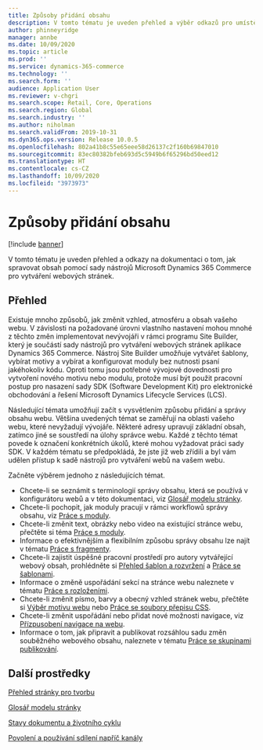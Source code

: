 ```yaml
---
title: Způsoby přidání obsahu
description: V tomto tématu je uveden přehled a výběr odkazů pro umístění a způsob zahájení správy obsahu pomocí sady nástrojů Microsoft Dynamics 365 Commerce pro vytváření webových stránek.
author: phinneyridge
manager: annbe
ms.date: 10/09/2020
ms.topic: article
ms.prod: ''
ms.service: dynamics-365-commerce
ms.technology: ''
ms.search.form: ''
audience: Application User
ms.reviewer: v-chgri
ms.search.scope: Retail, Core, Operations
ms.search.region: Global
ms.search.industry: ''
ms.author: niholman
ms.search.validFrom: 2019-10-31
ms.dyn365.ops.version: Release 10.0.5
ms.openlocfilehash: 802a41b8c55e65eee58d26137c2f160b69847010
ms.sourcegitcommit: 83ec80382bfeb693d5c5949b6f65296bd50eed12
ms.translationtype: HT
ms.contentlocale: cs-CZ
ms.lasthandoff: 10/09/2020
ms.locfileid: "3973973"
---
```

# <a name="ways-to-add-content"></a>Způsoby přidání obsahu

[!include [banner](includes/banner.md)]

V tomto tématu je uveden přehled a odkazy na dokumentaci o tom, jak spravovat obsah pomocí sady nástrojů Microsoft Dynamics 365 Commerce pro vytváření webových stránek.

## <a name="overview"></a>Přehled

Existuje mnoho způsobů, jak změnit vzhled, atmosféru a obsah vašeho webu. V závislosti na požadované úrovni vlastního nastavení mohou mnohé z těchto změn implementovat nevývojáři v rámci programu Site Builder, který je součástí sady nástrojů pro vytváření webových stránek aplikace Dynamics 365 Commerce. Nástroj Site Builder umožňuje vytvářet šablony, vybírat motivy a vybírat a konfigurovat moduly bez nutnosti psaní jakéhokoliv kódu. Oproti tomu jsou potřebné vývojové dovednosti pro vytvoření nového motivu nebo modulu, protože musí být použit pracovní postup pro nasazení sady SDK (Software Development Kit) pro elektronické obchodování a řešení Microsoft Dynamics Lifecycle Services (LCS).

Následující témata umožňují začít s vysvětlením způsobu přidání a správy obsahu webu. Většina uvedených témat se zaměřují na oblasti vašeho webu, které nevyžadují vývojáře. Některé adresy upravují základní obsah, zatímco jiné se soustředí na úlohy správce webu. Každé z těchto témat povede k označení konkrétních úkolů, které mohou vyžadovat práci sady SDK. V každém tématu se předpokládá, že jste již web zřídili a byl vám udělen přístup k sadě nástrojů pro vytváření webů na vašem webu.

Začněte výběrem jednoho z následujících témat.

- Chcete-li se seznámit s terminologií správy obsahu, která se používá v konfigurátoru webů a v této dokumentaci, viz [Glosář modelu stránky](page-elements-overview.md).
- Chcete-li pochopit, jak moduly pracují v rámci workflowů správy obsahu, viz [Práce s moduly](work-with-modules.md).
- Chcete-li změnit text, obrázky nebo video na existující stránce webu, přečtěte si téma [Práce s moduly](work-with-modules.md).
- Informace o efektivnějším a flexibilním způsobu správy obsahu lze najít v tématu [Práce s fragmenty](work-with-fragments.md).
- Chcete-li zajistit úspěšné pracovní prostředí pro autory vytvářející webový obsah, prohlédněte si [Přehled šablon a rozvržení](templates-layouts-overview.md) a [Práce se šablonami](work-with-templates.md).
- Informace o změně uspořádání sekcí na stránce webu naleznete v tématu [Práce s rozloženími](work-with-layouts.md).
- Chcete-li změnit písmo, barvy a obecný vzhled stránek webu, přečtěte si [Výběr motivu webu](select-site-theme.md) nebo [Práce se soubory přepisu CSS](css-override-files.md).
- Chcete-li změnit uspořádání nebo přidat nové možnosti navigace, viz [Přízpusobení navigace na webu](customize-site-navigation.md).
- Informace o tom, jak připravit a publikovat rozsáhlou sadu změn souběžného webového obsahu, naleznete v tématu [Práce se skupinami publikování](publish-groups.md).

## <a name="additional-resources"></a>Další prostředky

[Přehled stránky pro tvorbu](authoring-home-overview.md)

[Glosář modelu stránky](page-elements-overview.md)

[Stavy dokumentu a životního cyklu](document-states-overview.md)

[Povolení a používání sdílení napříč kanály](cross-channel-sharing.md)

